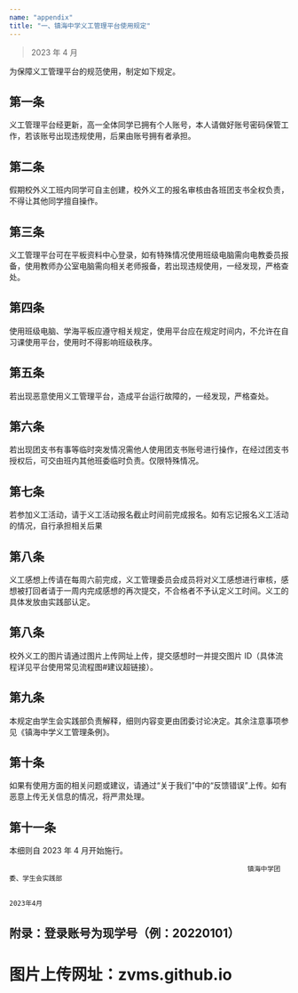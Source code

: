 ```yaml
---
name: "appendix"
title: "一、镇海中学义工管理平台使用规定"
---
```


> 2023 年 4 月

为保障义工管理平台的规范使用，制定如下规定。

## 第一条

义工管理平台经更新，高一全体同学已拥有个人账号，本人请做好账号密码保管工作，若该账号出现违规使用，后果由账号拥有者承担。

## 第二条

假期校外义工班内同学可自主创建，校外义工的报名审核由各班团支书全权负责，不得让其他同学擅自操作。

## 第三条

义工管理平台可在平板资料中心登录，如有特殊情况使用班级电脑需向电教委员报备，使用教师办公室电脑需向相关老师报备，若出现违规使用，一经发现，严格查处。

## 第四条

使用班级电脑、学海平板应遵守相关规定，使用平台应在规定时间内，不允许在自习课使用平台，使用时不得影响班级秩序。

## 第五条

若出现恶意使用义工管理平台，造成平台运行故障的，一经发现，严格查处。

## 第六条

若出现团支书有事等临时突发情况需他人使用团支书账号进行操作，在经过团支书授权后，可交由班内其他班委临时负责。仅限特殊情况。

## 第七条

若参加义工活动，请于义工活动报名截止时间前完成报名。如有忘记报名义工活动的情况，自行承担相关后果

## 第八条

义工感想上传请在每周六前完成，义工管理委员会成员将对义工感想进行审核，感想被打回者请于一周内完成感想的再次提交，不合格者不予认定义工时间。义工的具体发放由实践部认定。

## 第八条

校外义工的图片请通过图片上传网址上传，提交感想时一并提交图片 ID（具体流程详见平台使用常见流程图#建议超链接）。

## 第九条

本规定由学生会实践部负责解释，细则内容变更由团委讨论决定。其余注意事项参见《镇海中学义工管理条例》。

## 第十条

如果有使用方面的相关问题或建议，请通过“关于我们”中的“反馈错误”上传。如有恶意上传无关信息的情况，将严肃处理。

## 第十一条

本细则自 2023 年 4 月开始施行。

                                                                镇海中学团委、学生会实践部

                                                                               2023年4月

## 附录：登录账号为现学号（例：20220101）

# 图片上传网址：zvms.github.io

